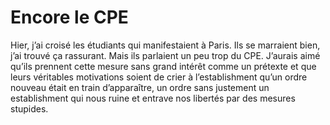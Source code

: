 # Encore le CPE

Hier, j’ai croisé les étudiants qui manifestaient à Paris. Ils se marraient bien, j’ai trouvé ça rassurant. Mais ils parlaient un peu trop du CPE. J’aurais aimé qu’ils prennent cette mesure sans grand intérêt comme un prétexte et que leurs véritables motivations soient de crier à l’establishment qu’un ordre nouveau était en train d’apparaître, un ordre sans justement un establishment qui nous ruine et entrave nos libertés par des mesures stupides.